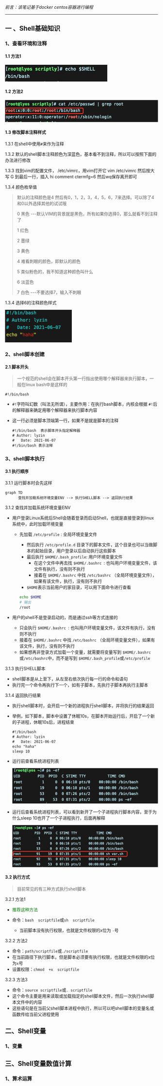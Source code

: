 *前言：该笔记基于docker centos容器进行编程*

------

## 一 、Shell基础知识

### 1、查看环境和注释

#### 1.1 方法1

![image-20210607143509105](shell编程.assets/image-20210607143509105.png)

#### 1.2 方法2

![image-20210607143536952](shell编程.assets/image-20210607143536952.png)

#### 1.3 修改脚本注释样式

1.3.1 在shell中使用`#`来作为注释

1.3.2 默认的shell脚本注释颜色为深蓝色，基本看不到注释，所以可以按照下面的办法进行修改

1.3.3 找到vim的配置文件，  /etc/vimrc，用vim打开它  vim /etc/vimrc  然后按大写  G 到最后一行，插入 hi comment ctermfg=6 然后wq保存离开即可

1.3.4 颜色枚举值

> 默认的注释颜色是4  然后有0，1，2，3，4，5，6，7来选择。可以除了4和0以外选择其他的试试哦
>
> 0 黑色  ---默认VIM的背景就是黑色，所有如果你选择0，那么就看不到注释了
>
> 1  红色
>
> 2 墨绿
>
> 3 黄色
>
> 4 难看刺眼的颜色，即默认的颜色
>
> 5 类似粉色的，我不知道这种颜色叫什么
>
> 6 淡蓝色
>
> 7 白色 ---不要选择7，输入不刺眼

1.3.4 选择6的注释颜色样式

![image-20210607144910720](shell编程.assets/image-20210607144910720.png)



### 2、shell脚本创建

#### 2.1 脚本开头

> 一个规范的shell会在脚本开头第一行指出使用哪个解释器来执行脚本，一般在linux bash中是这样的

```shell
#!/bin/bash
```

- `#!`字符叫幻数（叫法无所谓），主要作用：在执行bash脚本，内核会根据 `#!`后的解释器来确定用哪个解释器来执行脚本内容

- 这一行必须是脚本顶端第一行，如果不是就是脚本的注释

  ```shell	
  #!/bin/bash  表示脚本开头指定解释器
  # Author: lyzin
  #   Date: 2021-06-07
  #!/bin/bash 表示注释
  ```

### 3、shell脚本执行

#### 3.1 执行顺序

3.1.1 运行脚本时会先这样

```mermaid
graph TD
	  查找并加载系统环境变量ENV --> 执行SHELL脚本 --> 返回执行结果 
```

3.1.2 查找并加载系统环境变量ENV

- 用户登录Linux系统后Shell会随着登录而启动Shell，也就是直接登录到linux系统中，此时加载环境变量

  - 先加载  `/etc/profile`  : 全局环境变量文件

    - 然后执行  `/etc/profile.d` 目录下的脚本文件，这个目录也可以当做脚本的起始目录，用户登录以后自动执行这些脚本
    - 最后执行 `$HOME/.bash_profile`: 用户环境变量文件
      - 在这个文件中再去找 `$HOME/.bashrc `: 也叫用户环境变量文件，该文件有执行，没有则不执行
      - 接着在 `$HOME/.bashrc` 中找 `/etc/bashrc` （全局环境变量文件），如果有该文件，执行，没有则不执行
    - `$HOME`表示当前用户的家目录，可以用下面命令进行查看

    ```bash
    echo $HOME
    # 输出
    /root
    ```

- 用户的shell不是登录启动的，而是通过ssh等方式连接的

  - 只会执行 `$HOME/.bashrc `: 也叫用户环境变量文件，该文件有执行，没有则不执行
  - 接着在 `$HOME/.bashrc` 中找 `/etc/bashrc` （全局环境变量文件），如果有该文件，执行，没有则不执行
  - 如果想再非登录方式加载一个变量，就需要将变量写到 `$HOME/.bashrc` 或`/etc/bashrc`中，而不是写到 `$HOME/.bash_profile`或`/etc/profile`  

3.1.3 执行SHELL脚本

- shell脚本是从上至下，从左至右依次执行每一行的命令和语句
- 执行完一个命令再执行下一个，如有子脚本，先执行子脚本再执行主脚本

3.1.4 返回执行结果 

- 执行shell脚本时，会开启一个新的进程执行shell脚本，并将执行的结果返回

- 举例，如下脚本，脚本中设置了休眠10s，在脚本开始运行后，开启了一个新的子进程，休眠10s后，进程结束

  ```shell
  #!/bin/bash
  # Author: lyzin
  #   Date: 2021-06-07
  echo "haha"
  sleep 10
  ```

- 运行前查看系统进程列表

  ![image-20210607153410182](shell编程.assets/image-20210607153410182.png)

- 运行后查看系统进程列表，可以看到新开了一个子进程执行脚本内容，至于为什么sleep 10也开了一个子进程执行，后面再解释

  ![image-20210607153523778](shell编程.assets/image-20210607153523778.png)





#### 3.2 执行方式

> 目前常见的有三种方式执行shell脚本

3.2.1 方法1

- <font color='green'>推荐这种方法</font>

- 命令：`bash  scriptfile`或`sh  scriptfile`	
  - 当前脚本没有执行权限，也就是文件权限的x位为 `-`号

3.2.2 方法2

- 命令：`path/scriptfile`或`./scriptfile`
- 在当前路径下执行脚本，但是脚本必须要有执行权限，也就是文件权限的x位为`x`号
- 设置权限：`chmod  +x  scriptfile`

3.2.3 方法3

- 命令：`source scriptfile`或`. scriptfile`
- 这个命令主要是用来读取或加载指定的shell脚本文件，然后一次执行shell脚本文件中的内容
- 这些语句是在当前父shell脚本进程中执行，所以可以吧shell脚本的变量名或函数传给当前父进程使用	



## 二、Shell变量

### 1、变量



## 三、Shell变量数值计算

### 1、算术运算